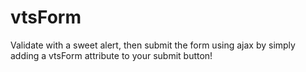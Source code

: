 # vtsForm
Validate with a sweet alert, then submit the form using ajax by simply adding a vtsForm attribute to your submit button!
